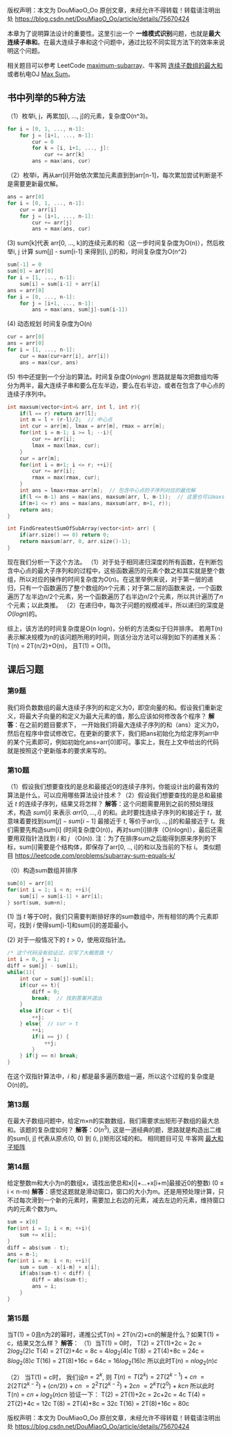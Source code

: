 版权声明：本文为 DouMiaoO_Oo 原创文章，未经允许不得转载！转载请注明出处 <font color="red">https://blog.csdn.net/DouMiaoO_Oo/article/details/75670424</font>

本章为了说明算法设计的重要性。这里引出一个 **一维模式识别**问题，也就是**最大连续子串和**。在最大连续子串和这个问题中，通过比较不同实现方法下的效率来说明这个问题。


相关题目可以参考 LeetCode [maximum-subarray](https://leetcode.com/problems/maximum-subarray/)、牛客网 [连续子数组的最大和](https://www.nowcoder.com/practice/459bd355da1549fa8a49e350bf3df484?tpId=13&tqId=11183&tPage=2&rp=2&ru=/ta/coding-interviews&qru=/ta/coding-interviews/question-ranking) 或者杭电OJ [Max Sum]( http://acm.hdu.edu.cn/showproblem.php?pid=1003)。

## 书中列举的5种方法
（1）枚举i, j，再累加[i, ..., j]的元素，复杂度O(n^3)。

```cpp
for i = [0, 1, ..., n-1]:
	for j = [i+1, ..., n-1]:
		cur = 0
		for k = [i, i+1, ..., j]:
			cur += arr[k]
		ans = max(ans, cur)
```

（2）枚举i，再从arr[i]开始依次累加元素直到到arr[n-1]，每次累加尝试判断是不是需要更新最优解。

```cpp
ans = arr[0]
for i = [0, 1, ..., n-1]:
	cur = arr[i]
	for j = [i+1, ..., n-1]:
		cur += arr[j]
		ans = max(ans, cur)
```

(3) sum[k]代表 arr[0, ..., k]的连续元素的和（这一步时间复杂度为O(n)），然后枚举i, j 计算 sum[j] - sum[i-1] 来得到[i, j]的和，时间复杂度为O(n^2)

```cpp
sum[-1] = 0
sum[0] = arr[0]
for i = [1, ..., n-1]:
	sum[i] = sum[i-1] + arr[i]
ans = arr[0]
for i = [0, ..., n-1]:
	for j = [i+1, ..., n-1]:
		ans = max(ans, sum[j]-sum[i-1])
```

(4) 动态规划 时间复杂度为O(n)

```cpp
cur = arr[0]
ans = arr[0]
for i = [1, ..., n-1]:
	cur = max(cur+arr[i], arr[i])
	ans = max(cur, ans)
```
(5) 书中还提到一个分治的算法。时间复杂度$O(nlogn)$
思路就是每次把数组均等分为两半，最大连续子串和要么在左半边，要么在右半边，或者在包含了中心点的连续子序列中。
```cpp
int maxsum(vector<int>& arr, int l, int r){
    if(l == r) return arr[l];
    int m = l + (r-l)/2;  // 中心点
    int cur = arr[m], lmax = arr[m], rmax = arr[m];
    for(int i = m-1; i >= l; --i){
        cur += arr[i];
        lmax = max(lmax, cur);
    }
    cur = arr[m];
    for(int i = m+1; i <= r; ++i){
        cur += arr[i];
        rmax = max(rmax, cur);
    }
    int ans = lmax+rmax-arr[m];  // 包含中心点的子序列对应的最优解
    if(l <= m-1) ans = max(ans, maxsum(arr, l, m-1));  // 这里也可以maxsum(arr, l, m)
    if(m+1 <= r) ans = max(ans, maxsum(arr, m+1, r));
    return ans;
}

int FindGreatestSumOfSubArray(vector<int> arr) {
    if(arr.size() == 0) return 0;
    return maxsum(arr, 0, arr.size()-1);
}
```
现在我们分析一下这个方法。
（1）对于处于相同递归深度的所有函数，在判断包含中心点的最大子序列和的过程中，这些函数遍历的元素个数之和其实就是整个数组，所以对应的操作的时间复杂度为$O(n)$。在这里举例来说，对于第一层的递归，只有一个函数遍历了整个数组的$n$个元素；对于第二层的函数来说，一个函数遍历了左半边$n/2$个元素，另一个函数遍历了右半边$n/2$个元素，所以共计遍历了$n$个元素；以此类推。
（2）在递归中，每次子问题的规模减半，所以递归的深度是$O(log n)$的。

综上，该方法的时间复杂度是O(n logn)，分析的方法类似于归并排序。
若用T(n)表示解决规模为n的该问题所用的时间，则该分治方法可以得到如下的递推关系：T(n) = 2T(n/2)+O(n)， 且T(1) = O(1)。


## 课后习题
### 第9题
我们将负数数组的最大连续子序列的和定义为0，即空向量的和。假设我们重新定义，将最大子向量的和定义为最大元素的值，那么应该如何修改各个程序？
**解答**：在之前的题目要求下， 一开始我们将最大连续子序列的和（ans）定义为0，然后在程序中尝试修改它。在更新的要求下，我们把ans初始化为给定序列arr中的某个元素即可，例如初始化ans=arr[0]即可。事实上，我在上文中给出的代码就是按照这个更新版本的要求来写的。
### 第10题
（1）假设我们想要查找的是总和最接近0的连续子序列，你能设计出的最有效的算法是什么，可以应用哪些算法设计技术？（2）假设我们想要查找的是总和最接近 $t$ 的连续子序列，结果又将怎样？
**解答**：这个问题需要用到之前的预处理技术，构造 $sum[i]$ 来表示 $arr[0, ..., i]$ 的和。此时要找连续子序列的和接近于 $t$，就意味着要找到$sum[j] - sum[i-1]$ 最接近于 $t$,  等价于arr[i, .., j]的和最接近于 $t$。我们需要先构造sum[i] (时间复杂度O(n))，再对sum[i]排序（O(nlogn)），最后还需要用双指针法找到 $i$ 和 $j$ （O(n)).   注：为了在排序sum之后能得到原来序列的下标，sum[i]需要是个结构体，即保存了arr[0, .., i]的和以及当前的下标 $i$。
类似题目 https://leetcode.com/problems/subarray-sum-equals-k/

（0）构造sum数组并排序

```cpp
sum[0] = arr[0]
for(int i = 1; i < n; ++i){
    sum[i] = sum[i-1] + arr[i];
} sort(sum, sum+n);
```


(1) 当 $t$ 等于0时，我们只需要判断排好序的sum数组中，所有相邻的两个元素即可，找到 $i$ 使得sum[i-1]和sum[i]的差距最小。

(2) 对于一般情况下的 $t > 0$，使用双指针法。

```cpp
/* 这个代码没有验证过，仅写了大概思路 */
int i = 0, j = 1;
diff = sum[j] - sum[i];
while(1){
    int cur = sum[j]-sum[i];
    if(cur == t){
        diff = 0;
        break;  // 找到答案并退出
    }
    else if(cur < t){
        ++j;
    } else{  // cur > t
        ++i;
        if(i == j) {
            ++j;
        }
    } if(j == n) break;
}
```
在这个双指针算法中，$i$ 和 $j$ 都是最多遍历数组一遍，所以这个过程的复杂度是O(n)的。

### 第13题
在最大子数组问题中，给定m×n的实数数组，我们需要求出矩形子数组的最大总和。该题的复杂度如何？
**解答**：$O(n^3)$, 这是一道经典的题，思路就是构造出二维的sum[i, j] 代表从原点(0, 0) 到 (i, j)矩形区域的和。
相同题目可见 牛客网 [最大和子矩阵](https://www.nowcoder.com/practice/840eee05dccd4ffd8f9433ce8085946b?tpId=8&tqId=11075&tPage=5&rp=5&ru=/ta/cracking-the-coding-interview&qru=/ta/cracking-the-coding-interview/question-ranking) 
### 第14题
给定整数m和大小为n的数组x，请找出使总和x[i]+...+x[i+m]最接近0的整数i (0 ≤ i < n-m)
**解答**：感觉这题就是滑动窗口，窗口的大小为m。还是用预处理计算，只不过每次滑到一个新的元素时，需要加上右边的元素，减去左边的元素，维持窗口内的元素个数为m。

```cpp
sum = x[0]
for(int i = 1; i < m; ++i){
    sum += x[i];
}
diff = abs(sum - t);
ans = m-1;
for(int i = m; i < n; ++i){
    sum = sum - x[i-m] + x[i];
    if(abs(sum-t) < diff) {
        diff = abs(sum-t);
        ans = i;
    }
}
```

### 第15题
当T(1) = 0且n为2的幂时，递推公式T(n) = 2T(n/2)+cn的解是什么？如果T(1) = c，结果又怎么样？
**解答**：
（1）当T(1) = 0时，
T(2) = 2T(1)+2c = 2c = $2log_2(2)c$
T(4) = 2T(2)+4c = 8c = $4log_2(4)c$
T(8) = 2T(4)+8c = 24c = $8log_2(8)c$
T(16) = 2T(8)+16c = 64c = $16log_2(16)c$
所以此时T(n) = $nlog_2(n)c$

（2） 当T(1) = c时，
我们设$n = 2^k$, 则
$T(n)= T(2^k) = 2T(2^{k-1})+cn$
$= 2\{2T(2^{k-2})+(cn/2)\}+cn$
$= 2^2T(2^{k-2}) +2cn$
$= 2^kT(2^{0}) +kcn$
所以此时T(n) = $cn+log_2(n)cn$
验证一下：
T(2) = 2T(1)+2c = 2c+2c = 4c
T(4) = 2T(2)+4c = 12c
T(8) = 2T(4)+8c = 32c
T(16) = 2T(8)+16c = 80c

版权声明：本文为 DouMiaoO_Oo 原创文章，未经允许不得转载！转载请注明出处 <font color="red">https://blog.csdn.net/DouMiaoO_Oo/article/details/75670424</font>